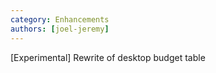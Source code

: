 ```yaml
---
category: Enhancements
authors: [joel-jeremy]
---
```


[Experimental] Rewrite of desktop budget table
